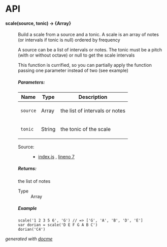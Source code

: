 # API


<!-- START docme generated API please keep comment here to allow auto update -->
<!-- DON'T EDIT THIS SECTION, INSTEAD RE-RUN docme TO UPDATE -->

<div>
<div class="jsdoc-githubify">
<section>
<article>
<div class="container-overview">
<dl class="details">
</dl>
</div>
<dl>
<dt>
<h4 class="name" id="scale"><span class="type-signature"></span>scale<span class="signature">(source, tonic)</span><span class="type-signature"> &rarr; {Array}</span></h4>
</dt>
<dd>
<div class="description">
<p>Build a scale from a source and a tonic. A scale is an array of notes (or
intervals if tonic is null) ordered by frequency</p>
<p>A source can be a list of intervals or notes. The tonic must be
a pitch (with or without octave) or null to get the scale intervals</p>
<p>This function is currified, so you can partially apply the function passing
one parameter instead of two (see example)</p>
</div>
<h5>Parameters:</h5>
<table class="params">
<thead>
<tr>
<th>Name</th>
<th>Type</th>
<th class="last">Description</th>
</tr>
</thead>
<tbody>
<tr>
<td class="name"><code>source</code></td>
<td class="type">
<span class="param-type">Array</span>
</td>
<td class="description last"><p>the list of intervals or notes</p></td>
</tr>
<tr>
<td class="name"><code>tonic</code></td>
<td class="type">
<span class="param-type">String</span>
</td>
<td class="description last"><p>the tonic of the scale</p></td>
</tr>
</tbody>
</table>
<dl class="details">
<dt class="tag-source">Source:</dt>
<dd class="tag-source"><ul class="dummy">
<li>
<a href="https://github.com/danigb/music.scale/blob/master/index.js">index.js</a>
<span>, </span>
<a href="https://github.com/danigb/music.scale/blob/master/index.js#L7">lineno 7</a>
</li>
</ul></dd>
</dl>
<h5>Returns:</h5>
<div class="param-desc">
<p>the list of notes</p>
</div>
<dl>
<dt>
Type
</dt>
<dd>
<span class="param-type">Array</span>
</dd>
</dl>
<h5>Example</h5>
<pre class="prettyprint"><code>scale('1 2 3 5 6', 'G') // => ['G', 'A', 'B', 'D', 'E']
var dorian = scale('D E F G A B C')
dorian('C4')</code></pre>
</dd>
</dl>
</article>
</section>
</div>

*generated with [docme](https://github.com/thlorenz/docme)*
</div>
<!-- END docme generated API please keep comment here to allow auto update -->
